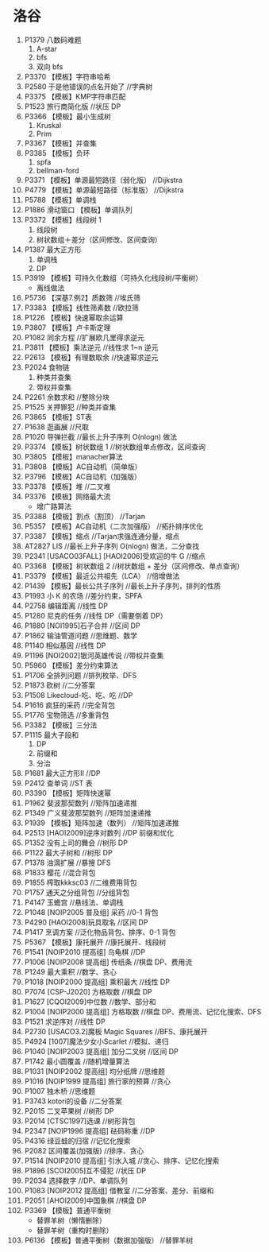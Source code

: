 # 洛谷
1. P1379 八数码难题
    1. A-star
    1. bfs
    1. 双向 bfs
1. P3370 【模板】字符串哈希
1. P2580 于是他错误的点名开始了 //字典树
1. P3375 【模板】KMP字符串匹配
1. P1523 旅行商简化版 //状压 DP
1. P3366 【模板】最小生成树
    1. Kruskal
    1. Prim
1. P3367 【模板】并查集
1. P3385 【模板】负环
    1. spfa
    1. bellman-ford
1. P3371 【模板】单源最短路径（弱化版） //Dijkstra
1. P4779 【模板】单源最短路径（标准版） //Dijkstra
1. P5788 【模板】单调栈
1. P1886 滑动窗口 【模板】单调队列
1. P3372 【模板】线段树 1
    1. 线段树
    1. 树状数组＋差分（区间修改、区间查询）
1. P1387 最大正方形
    1. 单调栈
    2. DP
1. P3919 【模板】可持久化数组（可持久化线段树/平衡树）
    - 离线做法
1. P5736 【深基7.例2】质数筛 //埃氏筛
1. P3383 【模板】线性筛素数 //欧拉筛
1. P1226 【模板】快速幂取余运算
1. P3807 【模板】卢卡斯定理
1. P1082 同余方程 //扩展欧几里得求逆元
1. P3811 【模板】乘法逆元 //线性求 1~n 逆元
1. P2613 【模板】有理数取余 //快速幂求逆元
1. P2024 食物链
    1. 种类并查集
    1. 带权并查集
1. P2261 余数求和 //整除分块
1. P1525 关押罪犯 //种类并查集
1. P3865 【模板】ST表
1. P1638 逛画展 //尺取
1. P1020 导弹拦截 //最长上升子序列 O(nlogn) 做法
1. P3374 【模板】树状数组 1 //树状数组单点修改，区间查询
1. P3805 【模板】manacher算法
1. P3808 【模板】AC自动机（简单版）
1. P3796 【模板】AC自动机（加强版）
1. P3378 【模板】堆 //二叉堆
1. P3376 【模板】网络最大流
    - 增广路算法
1. P3388 【模板】割点（割顶） //Tarjan
1. P5357 【模板】AC自动机（二次加强版） //拓扑排序优化
1. P3387 【模板】缩点 //Tarjan求强连通分量，缩点
1. AT2827 LIS //最长上升子序列 O(nlogn) 做法，二分查找
1. P2341 [USACO03FALL] [HAOI2006]受欢迎的牛 G //缩点
1. P3368 【模板】树状数组 2 //树状数组 + 差分（区间修改、单点查询）
1. P3379 【模板】最近公共祖先（LCA） //倍增做法
1. P1439 【模板】最长公共子序列 //最长上升子序列，排列的性质
1. P1993 小 K 的农场 //差分约束，SPFA
1. P2758 编辑距离 //线性 DP
1. P1280 尼克的任务 //线性 DP（需要倒着 DP）
1. P1880 [NOI1995]石子合并 //区间 DP
1. P1862 输油管道问题 //思维题、数学
1. P1140 相似基因 //线性 DP
1. P1196 [NOI2002]银河英雄传说 //带权并查集
1. P5960 【模板】差分约束算法
1. P1706 全排列问题 //排列枚举、DFS
1. P1873 砍树 //二分答案
1. P1508 Likecloud-吃、吃、吃 //DP
1. P1616 疯狂的采药 //完全背包
1. P1776 宝物筛选 //多重背包
1. P3382 【模板】三分法
1. P1115 最大子段和
    1. DP
    1. 前缀和
    1. 分治
1. P1681 最大正方形II //DP
1. P2412 查单词 //ST 表
1. P3390 【模板】矩阵快速幂
1. P1962 斐波那契数列 //矩阵加速递推
1. P1349 广义斐波那契数列 //矩阵加速递推
1. P1939 【模板】矩阵加速（数列） //矩阵加速递推
1. P2513 [HAOI2009]逆序对数列 //DP 前缀和优化
1. P1352 没有上司的舞会 //树形 DP
1. P1122 最大子树和 //树形 DP
1. P1378 油滴扩展 //暴搜 DFS
1. P1833 樱花 //混合背包
1. P1855 榨取kkksc03 //二维费用背包
1. P1757 通天之分组背包 //分组背包
1. P4147 玉蟾宫 //悬线法、单调栈
1. P1048 [NOIP2005 普及组] 采药 //0-1 背包
1. P4290 [HAOI2008]玩具取名 //区间 DP
1. P1417 烹调方案 //泛化物品背包、排序、0-1 背包
1. P5367 【模板】康托展开 //康托展开、线段树
1. P1541 [NOIP2010 提高组] 乌龟棋 //DP
1. P1006 [NOIP2008 提高组] 传纸条 //棋盘 DP、费用流
1. P1249 最大乘积 //数学、贪心
1. P1018 [NOIP2000 提高组] 乘积最大 //线性 DP
1. P7074 [CSP-J2020] 方格取数 //棋盘 DP
1. P1627 [CQOI2009]中位数 //数学、部分和
1. P1004 [NOIP2000 提高组] 方格取数 //棋盘 DP、费用流、记忆化搜索、DFS
1. P1521 求逆序对 //线性 DP
1. P2730 [USACO3.2]魔板 Magic Squares //BFS、康托展开
1. P4924 [1007]魔法少女小Scarlet //模拟、递归
1. P1040 [NOIP2003 提高组] 加分二叉树 //区间 DP
1. P1742 最小圆覆盖 //随机增量算法
1. P1031 [NOIP2002 提高组] 均分纸牌 //思维题
1. P1016 [NOIP1999 提高组] 旅行家的预算 //贪心
1. P1007 独木桥 //思维题
1. P3743 kotori的设备 //二分答案
1. P2015 二叉苹果树 //树形 DP
1. P2014 [CTSC1997]选课 //树形背包
1. P2347 [NOIP1996 提高组] 砝码称重 //DP
1. P4316 绿豆蛙的归宿 //记忆化搜索
1. P2082 区间覆盖(加强版) //排序、贪心
1. P1514 [NOIP2010 提高组] 引水入城 //贪心、排序、记忆化搜索
1. P1896 [SCOI2005]互不侵犯 //状压 DP
1. P2034 选择数字 //DP、单调队列
1. P1083 [NOIP2012 提高组] 借教室 //二分答案、差分、前缀和
1. P2051 [AHOI2009]中国象棋 //棋盘 DP
1. P3369 【模板】普通平衡树
    - 替罪羊树（懒惰删除）
    - 替罪羊树（重构时删除）
1. P6136 【模板】普通平衡树（数据加强版） //替罪羊树
